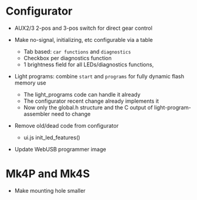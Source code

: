 # Configurator

* AUX2/3 2-pos and 3-pos switch for direct gear control

* Make no-signal, initializing, etc configurable via a table
    - Tab based: `car functions` and `diagnostics`
    - Checkbox per diagnostics function
    - 1 brightness field for all LEDs/diagnostics functions,

* Light programs: combine `start` and `programs` for fully dynamic flash memory use
    - The light_programs code can handle it already
    - The configurator recent change already implements it
    - Now only the global.h structure and the C output of light-program-assembler need to change

* Remove old/dead code from configurator
    - ui.js init_led_features()

* Update WebUSB programmer image

# Mk4P and Mk4S

* Make mounting hole smaller
